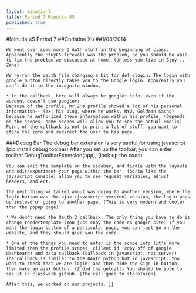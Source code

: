 ```yaml
---
layout: minutia-7
title: Period 7 Minutia 45
published: true
---
```


#Minutia 45 Period 7
##Christine Xu
##1/08/2014

	We went over some more O Auth stuff in the beginning of class. Apparently the StuyCS firewall was the problem, so you should be able to fix the problem we discussed at home. (Unless you live in Stuy... -Zane)

	We re-ran the oauth file changing a bit for def glogin. The login with google button directly takes you to the Google login. Apparently you can't do it in the incognito window.

	* In the callback, here will always be google+ info, even if the account doesn't use google+;
	Because of the profile, Mr.Z's profile showed a lot of his personal information-- (ex: his blog, where he works, NYU, Goldman Sachs) because he authorized these information within his profile. (Depends on the scopes- some scopes will allow you to see the actual emails)
	Point of the callback is not to print a lot of stuff, you want to store the info and redirect the user to his page.
###Debug Bar
	The debug bar extension is very useful for using javascript (pip install debug toolbar)
	After you set up the toolbar, you can enter
	toolbar.DebugToolbarExtension(app); (look up the code)
	
	You can edit the template on the sidebar, and fiddle with the layouts and edit/experiment your page within the bar. (Sorta like the javascript console) allow you to see request variables, adjust headers, and ect.

	The next thing we talked about was going to another version, where the login button was the ajax (javascript version) version, the login pops up instead of going to another page. (This is very modern and cooler than the popup page)

	* We don't need the Oauth 2 callback. The only thing you have to do is change rendertemplate (You just copy the code on google site) If you want the login button of a particular page, you can just go on the website, and they should give you the code.

	* One of the things you need to enter is the scope info (it's more limited then the profile scope), clilent id (copy off of google dashboard) and data callback (callback in javascript, not server)
	The callback is similar to the OAuth python but in javascript. You want to check that we are login, and then hide the sign in button; then make an ajax button. (Z did the getcall) You should be able to see it in classwork github. [The call goes to storeToken]

	After this, we worked on our projects. }}
